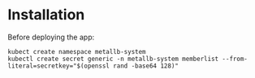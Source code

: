 # Installation
Before deploying the app:
    
    kubect create namespace metallb-system
    kubectl create secret generic -n metallb-system memberlist --from-literal=secretkey="$(openssl rand -base64 128)"
